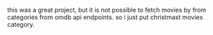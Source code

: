 this was a great project, but it is not possible to fetch movies by from categories from omdb api endpoints.
so i just put christmast movies category.
